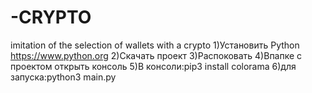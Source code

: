 # -CRYPTO
 imitation of the selection of wallets with a crypto
1)Установить Python https://www.python.org
2)Скачать проект
3)Распоковать
4)Впапке с проектом открыть консоль 
5)В консоли:pip3 install colorama
6)для запуска:python3 main.py
